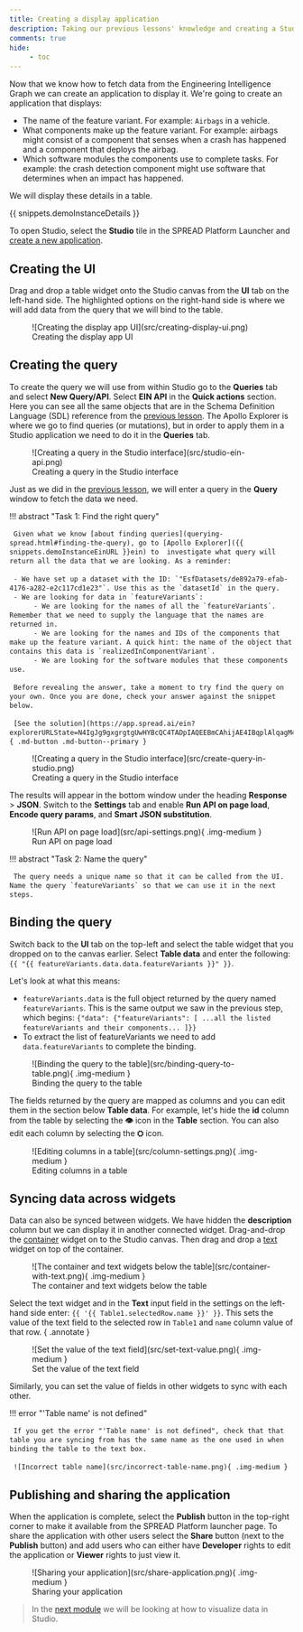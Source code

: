 ```yaml
---
title: Creating a display application
description: Taking our previous lessons' knowledge and creating a Studio application that displays data.
comments: true
hide:
     - toc
---
```


Now that we know how to fetch data from the Engineering Intelligence Graph we can create an application to display it. We're going to create an application that displays:

- The name of the feature variant. For example: `Airbags` in a vehicle.
- What components make up the feature variant. For example: airbags might consist of a component that senses when a crash has happened and a component that deploys the airbag.
- Which software modules the components use to complete tasks. For example: the crash detection component might use software that determines when an impact has happened.

We will display these details in a table.

{{ snippets.demoInstanceDetails }}

To open Studio, select the **Studio** tile in the SPREAD Platform Launcher and [create a new application](module-1/creating-a-studio-application.html#organizing-your-workspace).

## Creating the UI

Drag and drop a table widget onto the Studio canvas from the **UI** tab on the left-hand side. The highlighted options on the right-hand side is where we will add data from the query that we will bind to the table.

<figure markdown="span">
     ![Creating the display app UI](src/creating-display-ui.png)
     <figcaption>Creating the display app UI</figcaption>
</figure>

## Creating the query

To create the query we will use from within Studio go to the **Queries** tab and select **New Query/API**. Select **EIN API** in the **Quick actions** section. Here you can see all the same objects that are in the Schema Definition Language (SDL) reference from the [previous lesson](querying-spread.md). The Apollo Explorer is where we go to find queries (or mutations), but in order to apply them in a Studio application we need to do it in the **Queries** tab.

<figure markdown="span">
     ![Creating a query in the Studio interface](src/studio-ein-api.png)
     <figcaption>Creating a query in the Studio interface</figcaption>
</figure>

Just as we did in the [previous lesson](querying-spread.html), we will enter a query in the **Query** window to fetch the data we need.

!!! abstract "Task 1: Find the right query"

     Given what we know [about finding queries](querying-spread.html#finding-the-query), go to [Apollo Explorer]({{ snippets.demoInstanceEinURL }}ein) to  investigate what query will return all the data that we are looking. As a reminder:
          
     - We have set up a dataset with the ID: `"EsfDatasets/de892a79-efab-4176-a282-e2c117cd1e23"`. Use this as the `datasetId` in the query.
     - We are looking for data in `featureVariants`:
          - We are looking for the names of all the `featureVariants`. Remember that we need to supply the language that the names are returned in.
          - We are looking for the names and IDs of the components that make up the feature variant. A quick hint: the name of the object that contains this data is `realizedInComponentVariant`.
          - We are looking for the software modules that these components use.
     
     Before revealing the answer, take a moment to try find the query on your own. Once you are done, check your answer against the snippet below.

     [See the solution](https://app.spread.ai/ein?explorerURLState=N4IgJg9gxgrgtgUwHYBcQC4TADpIAQEEBmCAhijAE4IBqplAlqagM4AUY5pLCKAkmHR5sIAKIsiAES48ULAPRgEADgCcAJlIB2VQFoERUgCNdAFgCMWgGy7S65ev3qo5y1DDmE6gMwiAlHjAwviEoQQMYMFhYUikiIG40UkEyFHJeAC%2BienUpAA2DABeCGB8SADCEHAADhBIyCh0jMwogWnpoRHtHQSx8TghPUmp2UOZo0MwPCwAyhBEKADu9AgAshBgMHkILG0TY4Rd%2Bwd4fQgJgyfDSMcHWZc99x1PofcZIAA0IABu9ExG2xYGBAIAyQA){ .md-button .md-button--primary }

<figure markdown="span">
     ![Creating a query in the Studio interface](src/create-query-in-studio.png)
     <figcaption>Creating a query in the Studio interface</figcaption>
</figure>

The results will appear in the bottom window under the heading **Response** > **JSON**. Switch to the **Settings** tab and enable **Run API on page load**, **Encode query params**, and **Smart JSON substitution**.

<figure markdown="span">
     ![Run API on page load](src/api-settings.png){ .img-medium }
     <figcaption>Run API on page load</figcaption>
</figure>

!!! abstract "Task 2: Name the query"

     The query needs a unique name so that it can be called from the UI. Name the query `featureVariants` so that we can use it in the next steps.

## Binding the query

Switch back to the **UI** tab on the top-left and select the table widget that you dropped on to the canvas earlier. Select  **Table data** and enter the following: `{{ "{{ featureVariants.data.data.featureVariants }}" }}`.

Let's look at what this means:

- `featureVariants.data` is the full object returned by the query named `featureVariants`. This is the same output we saw in the previous step, which begins: `{"data": {"featureVariants": [ ...all the listed featureVariants and their components... ]}}`
- To extract the list of featureVariants we need to add `data.featureVariants` to complete the binding.

<figure markdown="span">
     ![Binding the query to the table](src/binding-query-to-table.png){ .img-medium }
     <figcaption>Binding the query to the table</figcaption>
</figure>

The fields returned by the query are mapped as columns and you can edit them in the section below **Table data**. For example, let's hide the **id** column from the table by selecting the **👁️** icon in the **Table** section. You can also edit each column by selecting the **⛭** icon.

<figure markdown="span">
     ![Editing columns in a table](src/column-settings.png){ .img-medium }
     <figcaption>Editing columns in a table</figcaption>
</figure>

## Syncing data across widgets

Data can also be synced between widgets. We have hidden the **description** column but we can display it in another connected widget. Drag-and-drop the [container](../) widget on to the Studio canvas. Then drag and drop a [text]() widget on top of the container.

<figure markdown="span">
     ![The container and text widgets below the table](src/container-with-text.png){ .img-medium }
     <figcaption>The container and text widgets below the table</figcaption>
</figure>

Select the text widget and in the **Text** input field in the settings on the left-hand side enter: `{{ '{{ Table1.selectedRow.name }}' }}`. This sets the value of the text field to the selected row in `Table1` and `name` column value of that row.
{ .annotate }

<figure markdown="span">
     ![Set the value of the text field](src/set-text-value.png){ .img-medium }
     <figcaption>Set the value of the text field</figcaption>
</figure>

Similarly, you can set the value of fields in other widgets to sync with each other.

!!! error "'Table name' is not defined"

     If you get the error "'Table name' is not defined", check that that table you are syncing from has the same name as the one used in when binding the table to the text box. 

     ![Incorrect table name](src/incorrect-table-name.png){ .img-medium }

## Publishing and sharing the application

When the application is complete, select the **Publish** button in the top-right corner to make it available from the SPREAD Platform launcher page. To share the application with other users select the **Share** button (next to the **Publish** button) and add users who can either have **Developer** rights to edit the application or **Viewer** rights to just view it.

<figure markdown="span">
     ![Sharing your application](src/share-application.png){ .img-medium }
     <figcaption>Sharing your application</figcaption>
</figure>

<blockquote class="next-lesson">In the <a href="module-3/studio-data-visualizations.html">next module</a> we will be looking at how to visualize data in Studio.</blockquote>
